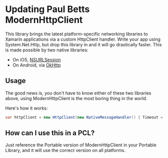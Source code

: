 Updating Paul Betts ModernHttpClient
================

This library brings the latest platform-specific networking libraries to
Xamarin applications via a custom HttpClient handler. Write your app using
System.Net.Http, but drop this library in and it will go drastically faster.
This is made possible by two native libraries:

* On iOS, [NSURLSession](https://developer.apple.com/library/ios/documentation/Foundation/Reference/NSURLSession_class/Introduction/Introduction.html)
* On Android, via [OkHttp](http://square.github.io/okhttp/)

## Usage

The good news is, you don't have to know either of these two libraries above,
using ModernHttpClient is the most boring thing in the world.

Here's how
it works:

```cs
var httpClient = new HttpClient(new NativeMessageHandler() { Timeout = new TimeSpan(0,0,9), DisableCaching = true, UseCookies = false });
```

## How can I use this in a PCL?

Just reference the Portable version of ModernHttpClient in your Portable
Library, and it will use the correct version on all platforms.
